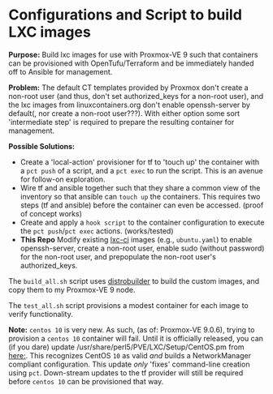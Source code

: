 # Configurations and Script to build LXC images

**Purpose:** Build lxc images for use with Proxmox-VE 9 such that containers can be provisioned with OpenTufu/Terraform and be immediately handed off to Ansible for management.

**Problem:** The default CT templates provided by Proxmox don't create a non-root user (and thus, don't set authorized_keys for a non-root user), and the lxc images from linuxcontainers.org don't enable openssh-server by default(, nor create a non-root user???).  With either option some sort 'intermediate step' is required to prepare the resulting container for management.

**Possible Solutions:**
- Create a 'local-action' provisioner for tf to 'touch up' the container with a `pct push` of a script, and a `pct exec` to run the script. This is an avenue for follow-on exploration.
- Wire tf and ansible together such that they share a common view of the inventory so that ansible can `touch up` the containers.  This requires two steps (tf and ansible) before the container can even be accessed. (proof of concept works)
- Create and apply a `hook script` to the container configuration to execute the `pct push`/`pct exec` actions.  (works/tested)
- **This Repo** Modify existing [lxc-ci](https://github.com/lxc/lxc-ci/) images (e.g., `ubuntu.yaml`) to enable openssh-server, create a non-root user, enable sudo (without password) for the non-root user, and prepopulate the non-root user's authorized_keys.

The `build_all.sh` script uses [distrobuilder](https://github.com/lxc/distrobuilder/) to build the custom images, and copy them to my Proxmox-VE 9 node.

The `test_all.sh` script provisions a modest container for each image to verify functionality.

**Note:** `centos 10` is very new.  As such, (as of: Proxmox-VE 9.0.6), trying to provision a `centos 10` container will fail.  Until it is officially released, you can (if you dare) update /usr/share/perl5/PVE/LXC/Setup/CentOS.pm from [here:](https://raw.githubusercontent.com/proxmox/pve-container/refs/heads/master/src/PVE/LXC/Setup/CentOS.pm). This recognizes CentOS `10` as valid _and_ builds a NetworkManager compliant configuration.  This update _only_ 'fixes' command-line creation using `pct`.  Down-stream updates to the tf provider will still be required before `centos 10` can be provisioned that way.